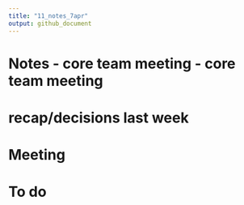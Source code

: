 ```yaml
---
title: "11_notes_7apr"
output: github_document
---
```


# Notes - core team meeting - core team meeting

# recap/decisions last week

# Meeting

# To do



